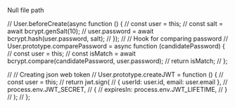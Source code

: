 Null file path

// User.beforeCreate(async function () {
// const user = this;
// const salt = await bcrypt.genSalt(10);
// user.password = await bcrypt.hash(user.password, salt);
// });
// // Hook for comparing password
// User.prototype.comparePassword = async function (candidatePassword) {
// const user = this;
// const isMatch = await bcrypt.compare(candidatePassword, user.password);
// return isMatch;
// };

// // Creating json web token
// User.prototype.createJWT = function () {
// const user = this;
// return jwt.sign(
// { userId: user.id, email: user.email },
// process.env.JWT_SECRET,
// {
// expiresIn: process.env.JWT_LIFETIME,
// }
// );
// };

